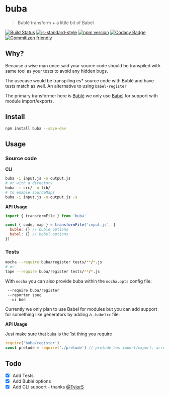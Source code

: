 # buba
> Bublé transform + a little bit of Babel

[![Build Status](https://travis-ci.org/davidchase/buba.svg?branch=master)](https://travis-ci.org/davidchase/buba) [![js-standard-style](https://img.shields.io/badge/code%20style-standard-brightgreen.svg)](http://standardjs.com/)
[![npm version](https://img.shields.io/npm/v/buba.svg)](https://www.npmjs.com/package/buba)
[![Codacy Badge](https://api.codacy.com/project/badge/Coverage/b3b512a5e0854a98bea75538647e84c4)](https://www.codacy.com/app/davidchase/buba?utm_source=github.com&amp;utm_medium=referral&amp;utm_content=davidchase/buba&amp;utm_campaign=Badge_Coverage)
[![Commitizen friendly](https://img.shields.io/badge/commitizen-friendly-brightgreen.svg)](http://commitizen.github.io/cz-cli/)

## Why?
Because a wise man once said your source code should be transpiled with same tool as your tests to avoid any hidden bugs.

The usecase would be transpiling es* source code with Bublé and have tests match as well. An alternative to using `babel-register`

The primary transformer here is [Bublé](https://buble.surge.sh/#) we only use [Babel](https://babeljs.io) for support with module import/exports.


## Install

```sh
npm install buba --save-dev
```

## Usage

### Source code

**CLI**
```sh
buba -i input.js -o output.js
# or with a directory
buba -i src/ -o lib/
# to enable sourceMaps
buba -i input.js -o output.js -s
```

**API Usage**
```js
import { transformFile } from 'buba'

const { code, map } = transformFile('input.js', {
  buble: {} // buble options
  babel: {} // babel options
})
```

### Tests
```sh
mocha --require buba/register tests/**/*.js
# or
tape --require buba/register tests/**/*.js
```

With `mocha` you can also provide buba within the `mocha.opts` config file:

```sh
 --require buba/register
 --reporter spec
 --ui bdd
```

Currently we only plan to use Babel for modules but you can add support for something like generators by adding a `.babelrc` file.

**API Usage**

Just make sure that `buba` is the 1st thing you require

```js
require('buba/register')
const prelude = require('./prelude') // prelude has import/export, arrow functions, etc
```


## Todo
- [x] Add Tests
- [x] Add Bublé options
- [x] Add CLI supoort - thanks [@TylorS](https://github.com/TylorS)

